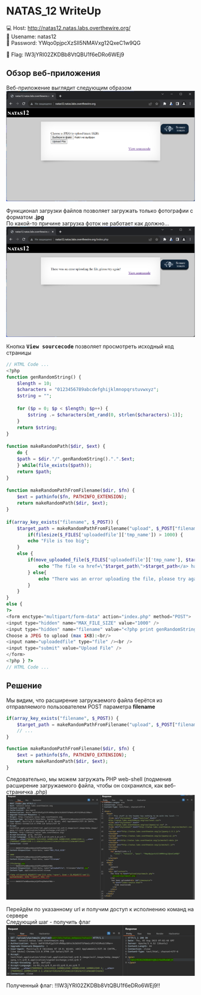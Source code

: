 # NATAS_12 WriteUp
:computer: Host: http://natas12.natas.labs.overthewire.org/  
:bust_in_silhouette: Usename: natas12  
:key: Password: YWqo0pjpcXzSIl5NMAVxg12QxeC1w9QG

:triangular_flag_on_post: Flag: lW3jYRI02ZKDBb8VtQBU1f6eDRo6WEj9

## Обзор веб-приложения
Веб-приложение выглядит следующим образом
![Скриншот веб-приложения](./img/natas12/natas12_0.png)

Функционал загрузки файлов позволяет загружать только фотографии с форматом **.jpg**  
По какой-то причине загрузка фоток не работает как должно... 
![Скриншот веб-приложения](./img/natas12/natas12_1.png)

Кнопка <kbd>**View sourcecode**</kbd> позволяет просмотреть исходный код страницы
```php
// HTML Code ...
<?php
function genRandomString() {
    $length = 10;
    $characters = "0123456789abcdefghijklmnopqrstuvwxyz";
    $string = "";

    for ($p = 0; $p < $length; $p++) {
        $string .= $characters[mt_rand(0, strlen($characters)-1)];
    }
    return $string;
}

function makeRandomPath($dir, $ext) {
    do {
    $path = $dir."/".genRandomString().".".$ext;
    } while(file_exists($path));
    return $path;
}

function makeRandomPathFromFilename($dir, $fn) {
    $ext = pathinfo($fn, PATHINFO_EXTENSION);
    return makeRandomPath($dir, $ext);
}

if(array_key_exists("filename", $_POST)) {
    $target_path = makeRandomPathFromFilename("upload", $_POST["filename"]);
        if(filesize($_FILES['uploadedfile']['tmp_name']) > 1000) {
        echo "File is too big";
    } 
    else {
        if(move_uploaded_file($_FILES['uploadedfile']['tmp_name'], $target_path)) {
            echo "The file <a href=\"$target_path\">$target_path</a> has been uploaded";
        } else{
            echo "There was an error uploading the file, please try again!";
        }
    }
} 
else {
?>
<form enctype="multipart/form-data" action="index.php" method="POST">
<input type="hidden" name="MAX_FILE_SIZE" value="1000" />
<input type="hidden" name="filename" value="<?php print genRandomString(); ?>.jpg" />
Choose a JPEG to upload (max 1KB):<br/>
<input name="uploadedfile" type="file" /><br />
<input type="submit" value="Upload File" />
</form>
<?php } ?>
// HTML Code ...
```

## Решение

Мы видим, что расширение загружаемого файла берётся из отправляемого пользователем POST параметра **filename**
```php
if(array_key_exists("filename", $_POST)) {
    $target_path = makeRandomPathFromFilename("upload", $_POST["filename"]);
    // ...
}
```
```php
function makeRandomPathFromFilename($dir, $fn) {
    $ext = pathinfo($fn, PATHINFO_EXTENSION);
    return makeRandomPath($dir, $ext);
}
```

Следовательно, мы можем загружать PHP web-shell (подменив расширение загружаемого файла, чтобы он сохранился, как веб-страничка .php)  
![Загрузка веб-шелла](./img/natas12/natas12_2.png)

Перейдём по указанному url и получим доступ к исполнению команд на сервере  
Следующий шаг - получить флаг
![Загрузка веб-шелла](./img/natas12/natas12_3.png)

Полученный флаг: !!lW3jYRI02ZKDBb8VtQBU1f6eDRo6WEj9!!
